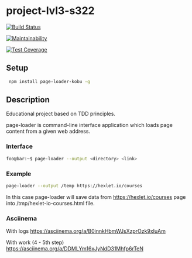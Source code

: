 # project-lvl3-s322

[![Build Status](https://travis-ci.com/ksbulgakov/project-lvl3-s322.svg?branch=master)](https://travis-ci.com/ksbulgakov/project-lvl3-s322)

[![Maintainability](https://api.codeclimate.com/v1/badges/3668c147846a108ada03/maintainability)](https://codeclimate.com/github/ksbulgakov/project-lvl3-s322/maintainability)

[![Test Coverage](https://api.codeclimate.com/v1/badges/3668c147846a108ada03/test_coverage)](https://codeclimate.com/github/ksbulgakov/project-lvl3-s322/test_coverage)

## Setup

```sh
 npm install page-loader-kobu -g
```

## Description

Educational project based on TDD principles.

page-loader is command-line interface application which loads page content from a given web address.

### Interface

```sh
foo@bar:~$ page-loader --output <directory> <link>
```

### Example

```sh
page-loader --output /temp https://hexlet.io/courses
```

In this case page-loader will save data from <https://hexlet.io/courses> page into /tmp/hexlet-io-courses.html file.

### Asciinema

With logs
<https://asciinema.org/a/B0innkHbmWJsXzprOzk9xIuAm>

With work (4 - 5th step)
<https://asciinema.org/a/DDMLYm16xJyNdD31Mhfp6rTeN>